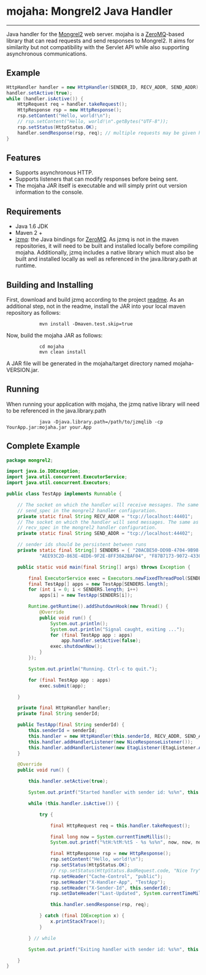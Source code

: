 # mojaha: Mongrel2 Java Handler
****
Java handler for the [Mongrel2](http://mongrel2.org/) web server.
mojaha is a [ZeroMQ](http://www.zeromq.org/)-based library that can read requests and send responses to Mongrel2.
It aims for similarity but not compatibility with the Servlet API while also supporting asynchronous communications.

## Example
```java
HttpHandler handler = new HttpHandler(SENDER_ID, RECV_ADDR, SEND_ADDR);
handler.setActive(true);
while (handler.isActive()) {
	HttpRequest req = handler.takeRequest();
	HttpResponse rsp = new HttpResponse();
	rsp.setContent("Hello, world!\n");
	// rsp.setContent("Hello, world!\n".getBytes("UTF-8"));
	rsp.setStatus(HttpStatus.OK);
	handler.sendResponse(rsp, req); // multiple requests may be given here
}
```

## Features
 - Supports asynchronous HTTP.
 - Supports listeners that can modify responses before being sent.
 - The mojaha JAR itself is executable and will simply print out version information to the console.

## Requirements
 - Java 1.6 JDK
 - Maven 2 +
 - [jzmq](https://github.com/zeromq/jzmq): the Java bindings for [ZeroMQ](http://www.zeromq.org/).
   As jzmq is not in the maven repositories, it will need to be built and installed locally before compiling mojaha.
   Additionally, jzmq includes a native library which must also be built and installed locally as well as referenced
   in the java.library.path at runtime.

## Building and Installing

First, download and build jzmq according to the project [readme](https://github.com/zeromq/jzmq#readme).
As an additional step, not in the readme, install the JAR into your local maven repository as follows:

				mvn install -Dmaven.test.skip=true
				
Now, build the mojaha JAR as follows:

                cd mojaha
                mvn clean install

A JAR file will be generated in the mojaha/target directory named mojaha-VERSION.jar.

## Running
When running your application with mojaha, the jzmq native library will need to be referenced in the java.library.path

                java -Djava.library.path=/path/to/jzmqlib -cp YourApp.jar:mojaha.jar your.App

## Complete Example
```java
package mongrel2;

import java.io.IOException;
import java.util.concurrent.ExecutorService;
import java.util.concurrent.Executors;

public class TestApp implements Runnable {

	// The socket on which the handler will receive messages. The same as the
	// send_spec in the mongrel2 handler configuration.
	private static final String RECV_ADDR = "tcp://localhost:44401";
	// The socket on which the handler will send messages. The same as the
	// recv_spec in the mongrel2 handler configuration.
	private static final String SEND_ADDR = "tcp://localhost:44402";

	// sender ids should be persistent between runs
	private static final String[] SENDERS = { "20ACBE50-DD9B-4704-9B98-F59DA590CD0E",
			"AEE93C2D-863E-4ED6-9F2E-8FF30A2BAF04", "F87B7173-9072-4330-AE32-98A4EBBECE27" };

	public static void main(final String[] args) throws Exception {

		final ExecutorService exec = Executors.newFixedThreadPool(SENDERS.length);
		final TestApp[] apps = new TestApp[SENDERS.length];
		for (int i = 0; i < SENDERS.length; i++)
			apps[i] = new TestApp(SENDERS[i]);

		Runtime.getRuntime().addShutdownHook(new Thread() {
			@Override
			public void run() {
				System.out.println();
				System.out.println("Signal caught, exiting ...");
				for (final TestApp app : apps)
					app.handler.setActive(false);
				exec.shutdownNow();
			}
		});

		System.out.println("Running. Ctrl-c to quit.");

		for (final TestApp app : apps)
			exec.submit(app);

	}

	private final HttpHandler handler;
	private final String senderId;

	public TestApp(final String senderId) {
		this.senderId = senderId;
		this.handler = new HttpHandler(this.senderId, RECV_ADDR, SEND_ADDR);
		this.handler.addHandlerListener(new NiceResponseListener());
		this.handler.addHandlerListener(new EtagListener(EtagListener.ALGO_SHA));
	}

	@Override
	public void run() {

		this.handler.setActive(true);

		System.out.printf("Started handler with sender id: %s%n", this.senderId);

		while (this.handler.isActive()) {

			try {

				final HttpRequest req = this.handler.takeRequest();

				final long now = System.currentTimeMillis();
				System.out.printf("%tH:%tM:%tS - %s %s%n", now, now, now, this.senderId, req.getRequestURL());

				final HttpResponse rsp = new HttpResponse();
				rsp.setContent("Hello, world!\n");
				rsp.setStatus(HttpStatus.OK);
				// rsp.setStatus(HttpStatus.BadRequest.code, "Nice Try");
				rsp.setHeader("Cache-Control", "public");
				rsp.setHeader("X-Handler-App", "TestApp");
				rsp.setHeader("X-Sender-Id", this.senderId);
				rsp.setDateHeader("Last-Updated", System.currentTimeMillis());

				this.handler.sendResponse(rsp, req);

			} catch (final IOException x) {
				x.printStackTrace();
			}

		} // while

		System.out.printf("Exiting handler with sender id: %s%n", this.senderId);

	}
}
```
